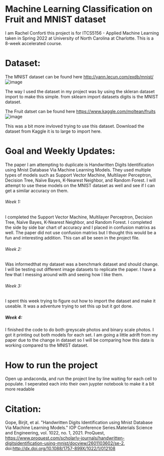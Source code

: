 
# Machine Learning Classification on Fruit and MNIST dataset
I am Rachel Conforti this project is for ITCS5156 - Applied Machine Learning taken in Spring 2022 at University of North Carolina at Charlotte. This is a 8-week accelerated course.

# Dataset:
The MNIST dataset can be found here http://yann.lecun.com/exdb/mnist/
![image](https://user-images.githubusercontent.com/50918318/151715870-646c140d-e907-48eb-9e58-72465c6e8499.png)

The way I used the dataset in my project was by using the skleran dataset import to make this simple.
  from sklearn import datasets
  digits is the MNIST dataset. 
  
The Fruit datset can be found here https://www.kaggle.com/moltean/fruits
![image](https://user-images.githubusercontent.com/50918318/154775067-081ad4fa-9815-4076-84fd-5fa1c72d9259.png)

This was a bit more invloved trying to use this dataset. Download the dataset from Kaggle it is to large to import here.  

# Goal and Weekly Updates:
The paper I am attempting to duplicate is Handwritten Digits Identification using Mnist Database Via Machine Learning Models. They used multiple types of models such as Support Vector Machine, Multilayer Perceptron, Decision Tree, Naïve Bayes, K-Nearest Neighbor, and Random Forest. I will attempt to use these models on the MNIST dataset as well and see if I can get a similar accuracy on them. 

###### Week 1:
I completed the Support Vector Machine, Multilayer Perceptron, Decision Tree, Naïve Bayes, K-Nearest Neighbor, and Random Forest. I completed the side by side bar chart of accuracy and I placed in confusion matrixs as well. The paper did not use confusion matrixs but I thought this would be a fun and interesting addition. This can all be seen in the project file.

###### Week 2:
Was informedthat my dataset was a benchmark dataset and should change. I will be testing out different image datasets to replicate the paper. I have a few that I messing around with and seeing how I like them.

###### Week 3:
I spent this week trying to figure out how to import the dataset and make it useable. It was a adventure trying to set this up but it got done.

##### Week 4:
I finished the code to do both greyscale photos and binary scale photos. I got it printing out both models for each set. I am going a little adrift from my paper due to the change in dataset so I will be comparing how this data is working compared to the MNIST dataset. 

# How to run the project
Open up andaconda, and run the project line by line waiting for each cell to populate. I seperated each into their own juypter notebook to make it a bit more readable

# Citation:
Gope, Birjit, et al. "Handwritten Digits Identification using Mnist Database Via	Machine	Learning Models." IOP Conference Series.Materials Science and	Engineering, vol. 1022, no. 1, 2021. ProQuest, https://www.proquest.com/scholarly-journals/handwritten-digitsidentification-using-mnist/docview/2601103602/se-2,	doi:http://dx.doi.org/10.1088/1757-899X/1022/1/012108

